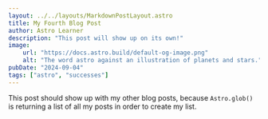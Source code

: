 ```yaml
---
layout: ../../layouts/MarkdownPostLayout.astro
title: My Fourth Blog Post
author: Astro Learner
description: "This post will show up on its own!"
image:
    url: "https://docs.astro.build/default-og-image.png"
    alt: "The word astro against an illustration of planets and stars."
pubDate: "2024-09-04"
tags: ["astro", "successes"]
---
```

This post should show up with my other blog posts, because `Astro.glob()` is returning a list of all my posts in order to create my list.